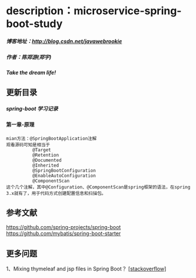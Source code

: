 # description：microservice-spring-boot-study
##### 博客地址：http://blog.csdn.net/javawebrookie
##### 作者：陈郑游(郑宇)
##### Take the dream life!



## 更新目录
##### spring-boot 学习记录
    
#### 第一章-原理
    mian方法：@SpringBootApplication注解
    观看源码可知是相当于
              @Target
              @Retention
              @Documented
              @Inherited
              @SpringBootConfiguration
              @EnableAutoConfiguration
              @ComponentScan
    这个几个注解，其中@Configuration、@ComponentScan是spring框架的语法，在spring 3.x就有了，用于代码方式创建配置信息和扫描包。
    
    
    
    
    
    
    
    








## 参考文献
https://github.com/spring-projects/spring-boot  
https://github.com/mybatis/spring-boot-starter      
    

## 更多问题
1、Mixing thymeleaf and jsp files in Spring Boot？
[[stackoverflow]](https://stackoverflow.com/questions/31985798/mixing-thymeleaf-and-jsp-files-in-spring-boot/43818962#43818962)         











